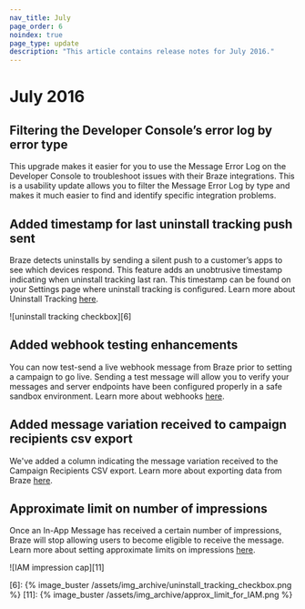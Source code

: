 ```yaml
---
nav_title: July
page_order: 6
noindex: true
page_type: update
description: "This article contains release notes for July 2016."
---
```


# July 2016

## Filtering the Developer Console’s error log by error type

This upgrade makes it easier for you to use the Message Error Log on the Developer Console to troubleshoot issues with their Braze integrations. This is a usability update allows you to filter the Message Error Log by type and makes it much easier to find and identify specific integration problems.

## Added timestamp for last uninstall tracking push sent

Braze detects uninstalls by sending a silent push to a customer’s apps to see which devices respond. This feature adds an unobtrusive timestamp indicating when uninstall tracking last ran. This timestamp can be found on your Settings page where uninstall tracking is configured. Learn more about Uninstall Tracking [here]({{site.baseurl}}/user_guide/data_and_analytics/uninstall_tracking/#uninstall-tracking).

![uninstall tracking checkbox][6]

## Added webhook testing enhancements

You can now test-send a live webhook message from Braze prior to setting a campaign to go live. Sending a test message will allow you to verify your messages and server endpoints have been configured properly in a safe sandbox environment. Learn more about webhooks [here]({{site.baseurl}}/user_guide/message_building_by_channel/webhooks/creating_a_webhook/#creating-a-webhook).

## Added message variation received to campaign recipients csv export

We've added a column indicating the message variation received to the Campaign Recipients CSV export. Learn more about exporting data from Braze [here]({{site.baseurl}}/user_guide/data_and_analytics/exporting_dashboard_data/#exporting-dashboard-data).

## Approximate limit on number of impressions

Once an In-App Message has received a certain number of impressions, Braze will stop allowing users to become eligible to receive the message. Learn more about setting approximate limits on impressions [here]({{site.baseurl}}/user_guide/engagement_tools/campaigns/testing_and_more/rate-limiting/#setting-a-max-impression-cap).

![IAM impression cap][11]

[6]: {% image_buster /assets/img_archive/uninstall_tracking_checkbox.png %}
[11]: {% image_buster /assets/img_archive/approx_limit_for_IAM.png %}
